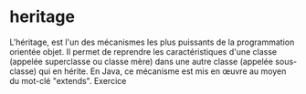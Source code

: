 # heritage

L'héritage, est l'un des mécanismes les plus puissants de la programmation orientée objet. 
Il permet de reprendre les caractéristiques d'une classe (appelée superclasse ou classe mère) dans une autre classe (appelée sous-classe) qui en hérite.
En Java, ce mécanisme est mis en œuvre au moyen du mot-clé "extends".
Exercice
